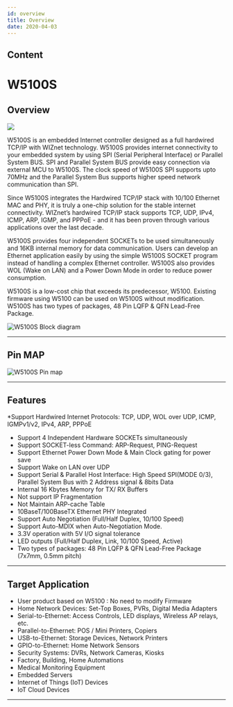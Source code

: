 ```yaml
---
id: overview
title: Overview
date: 2020-04-03
---
```



## Content

# W5100S

## Overview

![](/document_framework/img/products/w5100s/w5100s_pm.png)

W5100S is an embedded Internet controller designed as a full hardwired
TCP/IP with WIZnet technology. W5100S provides internet connectivity to
your embedded system by using SPI (Serial Peripheral Interface) or
Parallel System BUS. SPI and Parallel System BUS provide easy connection
via external MCU to W5100S. The clock speed of W5100S SPI supports upto
70MHz and the Parallel System Bus supports higher speed network
communication than SPI.

Since W5100S integrates the Hardwired TCP/IP stack with 10/100 Ethernet
MAC and PHY, it is truly a one-chip solution for the stable internet
connectivity. WIZnet’s hardwired TCP/IP stack supports TCP, UDP, IPv4,
ICMP, ARP, IGMP, and PPPoE - and it has been proven through various
applications over the last decade.

W5100S provides four independent SOCKETs to be used simultaneously and
16KB internal memory for data communication. Users can develop an
Ethernet application easily by using the simple W5100S SOCKET program
instead of handling a complex Ethernet controller. W5100S also provides
WOL (Wake on LAN) and a Power Down Mode in order to reduce power
consumption.

W5100S is a low-cost chip that exceeds its predecessor, W5100. Existing
firmware using W5100 can be used on W5100S without modification. W5100S
has two types of packages, 48 Pin LQFP & QFN Lead-Free Package.

![W5100S Block diagram](/document_framework/img/products/w5100s/w5100s_diagram.png)

-----

## Pin MAP

![W5100S Pin
map](/document_framework/img/products/w5100s/w5100s_pinmap.png)



-----

## Features

   *Support Hardwired Internet Protocols: TCP, UDP, WOL over UDP, ICMP, IGMPv1/v2, IPv4, ARP, PPPoE
   * Support 4 Independent Hardware SOCKETs simultaneously
   * Support SOCKET-less Command: ARP-Request, PING-Request
   * Support Ethernet Power Down Mode & Main Clock gating for power save
   * Support Wake on LAN over UDP
   * Support Serial & Parallel Host Interface: High Speed SPI(MODE 0/3), Parallel System Bus with 2 Address signal & 8bits Data
   * Internal 16 Kbytes Memory for TX/ RX Buffers 
   * Not support IP Fragmentation
   * Not Maintain ARP-cache Table 
   * 10BaseT/100BaseTX Ethernet PHY Integrated
   * Support Auto Negotiation (Full/Half Duplex, 10/100 Speed)
   * Support Auto-MDIX when Auto-Negotiation Mode.
   * 3.3V operation with 5V I/O signal tolerance
   * LED outputs (Full/Half Duplex, Link, 10/100 Speed, Active)
   * Two types of packages: 48 Pin LQFP & QFN Lead-Free Package (7x7mm, 0.5mm pitch)

-----

## Target Application

  - User product based on W5100 : No need to modify Firmware
  - Home Network Devices: Set-Top Boxes, PVRs, Digital Media Adapters
  - Serial-to-Ethernet: Access Controls, LED displays, Wireless AP
    relays, etc.
  - Parallel-to-Ethernet: POS / Mini Printers, Copiers
  - USB-to-Ethernet: Storage Devices, Network Printers
  - GPIO-to-Ethernet: Home Network Sensors
  - Security Systems: DVRs, Network Cameras, Kiosks
  - Factory, Building, Home Automations
  - Medical Monitoring Equipment
  - Embedded Servers
  - Internet of Things (IoT) Devices
  - IoT Cloud Devices

-----
